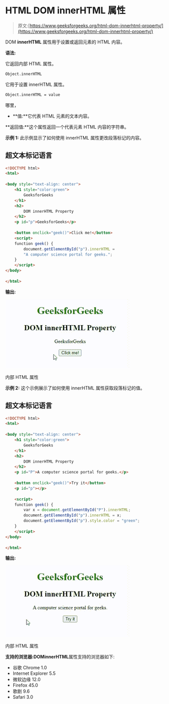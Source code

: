 # HTML DOM innerHTML 属性

> 原文:[https://www.geeksforgeeks.org/html-dom-innerhtml-property/](https://www.geeksforgeeks.org/html-dom-innerhtml-property/)

DOM **innerHTML** 属性用于设置或返回元素的 HTML 内容。

**语法:**

它返回内部 HTML 属性。

```html
Object.innerHTML
```

它用于设置 innerHTML 属性。

```html
Object.innerHTML = value
```

哪里，

*   **值:**它代表 HTML 元素的文本内容。

**返回值:**这个属性返回一个代表元素 HTML 内容的字符串。

**示例 1:** 此示例显示了如何使用 innerHTML 属性更改段落标记的内容。

## 超文本标记语言

```html
<!DOCTYPE html>
<html>

<body style="text-align: center">
    <h1 style="color:green">
        GeeksforGeeks
    </h1>
    <h2>
        DOM innerHTML Property
    </h2>
    <p id="p">GeeksforGeeks</p>

    <button onclick="geek()">Click me!</button>
    <script>
    function geek() {
        document.getElementById("p").innerHTML =
        "A computer science portal for geeks.";
    }
    </script>
</body>

</html>
```

**输出:**

![](img/6b281d3a9290118f453e8ba78c254707.png)

内部 HTML 属性

**示例 2:** 这个示例展示了如何使用 innerHTML 属性获取段落标记的值。

## 超文本标记语言

```html
<!DOCTYPE html>
<html>

<body style="text-align: center">
    <h1 style="color:green">
        GeeksforGeeks
    </h1>
    <h2>
        DOM innerHTML Property
    </h2>
    <p id="P">A computer science portal for geeks.</p>

    <button onclick="geek()">Try it</button>
    <p id="p"></p>

    <script>
    function geek() {
        var x = document.getElementById("P").innerHTML;
        document.getElementById("p").innerHTML = x;
        document.getElementById("p").style.color = "green";
    }
    </script>
</body>

</html>
```

**输出:**

![](img/7d78ad9b3333baca632d848e498498ac.png)

内部 HTML 属性

**支持的浏览器:**DOM**innerHTML**属性支持的浏览器如下:

*   谷歌 Chrome 1.0
*   Internet Explorer 5.5
*   微软边缘 12.0
*   Firefox 45.0
*   歌剧 9.6
*   Safari 3.0
